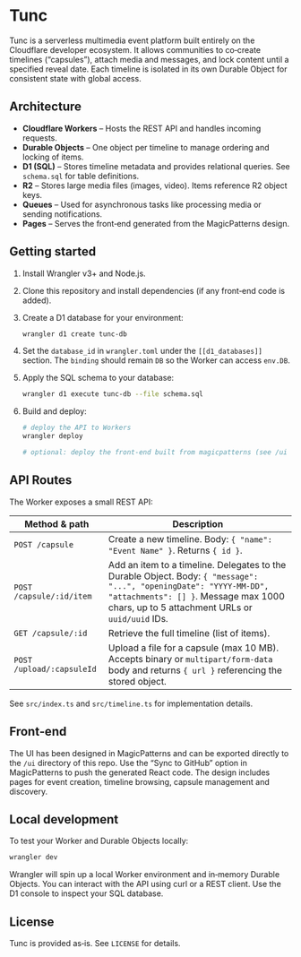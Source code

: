 # Tunc

Tunc is a serverless multimedia event platform built entirely on the Cloudflare developer ecosystem. It allows communities to co‑create timelines (“capsules”), attach media and messages, and lock content until a specified reveal date. Each timeline is isolated in its own Durable Object for consistent state with global access.

## Architecture

* **Cloudflare Workers** – Hosts the REST API and handles incoming requests.
* **Durable Objects** – One object per timeline to manage ordering and locking of items.
* **D1 (SQL)** – Stores timeline metadata and provides relational queries. See `schema.sql` for table definitions.
* **R2** – Stores large media files (images, video). Items reference R2 object keys.
* **Queues** – Used for asynchronous tasks like processing media or sending notifications.
* **Pages** – Serves the front‑end generated from the MagicPatterns design.

## Getting started

1. Install Wrangler v3+ and Node.js.
2. Clone this repository and install dependencies (if any front‑end code is added).
3. Create a D1 database for your environment:

   ```bash
   wrangler d1 create tunc-db
   ```

4. Set the `database_id` in `wrangler.toml` under the `[[d1_databases]]` section. The `binding` should remain `DB` so the Worker can access `env.DB`.
5. Apply the SQL schema to your database:

   ```bash
   wrangler d1 execute tunc-db --file schema.sql
   ```

6. Build and deploy:

   ```bash
   # deploy the API to Workers
   wrangler deploy

   # optional: deploy the front‑end built from magicpatterns (see /ui directory when exported)
   ```

## API Routes

The Worker exposes a small REST API:

| Method & path            | Description                                 |
|--------------------------|---------------------------------------------|
| `POST /capsule`          | Create a new timeline. Body: `{ "name": "Event Name" }`. Returns `{ id }`. |
| `POST /capsule/:id/item` | Add an item to a timeline. Delegates to the Durable Object. Body: `{ "message": "...", "openingDate": "YYYY-MM-DD", "attachments": [] }`. Message max 1000 chars, up to 5 attachment URLs or `uuid/uuid` IDs. |
| `GET /capsule/:id`       | Retrieve the full timeline (list of items). |
| `POST /upload/:capsuleId` | Upload a file for a capsule (max 10 MB). Accepts binary or `multipart/form-data` body and returns `{ url }` referencing the stored object. |

See `src/index.ts` and `src/timeline.ts` for implementation details.

## Front‑end

The UI has been designed in MagicPatterns and can be exported directly to the `/ui` directory of this repo. Use the “Sync to GitHub” option in MagicPatterns to push the generated React code. The design includes pages for event creation, timeline browsing, capsule management and discovery.

## Local development

To test your Worker and Durable Objects locally:

```bash
wrangler dev
```

Wrangler will spin up a local Worker environment and in‑memory Durable Objects. You can interact with the API using curl or a REST client. Use the D1 console to inspect your SQL database.

## License

Tunc is provided as‑is. See `LICENSE` for details.
